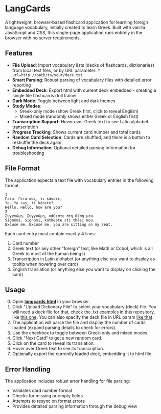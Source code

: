 # LangCards

A lightweight, browser-based flashcard application for learning foreign language vocabulary, initially created to learn Greek. 
Built with vanilla JavaScript and CSS, this single-page application runs entirely in the browser with no server requirements.

## Features

- **File Upload**: Import vocabulary lists (decks of flashcards, dictionaries) from local text files, or by URL parameter: `?url=http://path/to/your/deck.txt`
- **Smart Parsing**: Robust parsing of vocabulary files with detailed error reporting
- **Embedded Deck**: Export html with current deck embedded - creating a single file flashcards drill trainer
- **Dark Mode**: Toggle between light and dark themes
- **Study Modes**:
  - Greek-only mode (show Greek first, click to reveal English)
  - Mixed mode (randomly shows either Greek or English first)
- **Transcription Support**: Hover over Greek text to see Latin alphabet transcription
- **Progress Tracking**: Shows current card number and total cards
- **Random Card Selection**: Cards are shuffled, and there is a button to reshuffle the deck again
- **Debug Information**: Optional detailed parsing information for troubleshooting

## File Format

The application expects a text file with vocabulary entries in the following format:

```
1
Γεια. Γεια σας, τι κάνετε;
Ya. Ya sas, ti kánete?
Hello. Hello, how are you?
2
Συγγνώμη. Συγγνώμη, κάθεστε στη θέση μου.
Signómi. Signómi, kátheste sti thési mou.
Excuse me. Excuse me, you are sitting on my seat.
```

Each card entry must contain exactly 4 lines:
1. Card number
2. Greek text (or any other "foreign" text, like Math or Cobol, which is all Greek to most of the human beings)
3. Transcription in Latin alphabet (or anything else you want to display as tooltip when hovering over card)
4. English translation (or anything else you want to display on clicking the card)

## Usage

0. Open [**langcards.html**](https://alexeyanischenko.github.io/LangCards/langcards.html) in your browser.
1. Click "Upload Dictionary File" to select your vocabulary (deck) file. You will need a deck file for that, check the .txt examples in this repository, like [this one](https://alexeyanischenko.github.io/LangCards/common-1100-greek-sentences.txt). You can also specify the deck file in URL param [like that](https://alexeyanischenko.github.io/LangCards/langcards.html?url=https://alexeyanischenko.github.io/LangCards/common-1100-greek-sentences.txt).
2. The application will parse the file and display the number of cards loaded (expand parsing details to check for errors).
3. Use the checkbox to toggle between Greek-only and mixed modes.
4. Click "Next Card" to get a new random card.
5. Click on the card to reveal its translation.
6. Hover over Greek text to see its transcription.
7. Optionally export the currently loaded deck, embedding it to html file.

## Error Handling

The application includes robust error handling for file parsing:
- Validates card number format
- Checks for missing or empty fields
- Attempts to resync on format errors
- Provides detailed parsing information through the debug view
